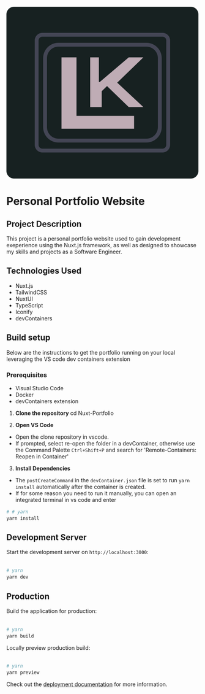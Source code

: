 ![Logo](./public/logo-bw.svg)

# Personal Portfolio Website

## Project Description

This project is a personal portfolio website used to gain development exeperience using the Nuxt.js framework, as well as
designed to showcase my skills and projects as a Software Engineer.

## Technologies Used

- Nuxt.js
- TailwindCSS
- NuxtUI
- TypeScript
- Iconify
- devContainers

## Build setup

Below are the instructions to get the portfolio running on your local leveraging the VS code dev containers extension

### Prerequisites

- Visual Studio Code
- Docker
- devContainers extension

1. **Clone the repository**
   cd Nuxt-Portfolio

2. **Open VS Code**

- Open the clone repository in vscode.
- If prompted, select re-open the folder in a devContainer, otherwise use the Command Palette `Ctrl+Shift+P` and search for 'Remote-Containers: Reopen in Container'

3. **Install Dependencies**

- The `postCreateCommand` in the `devContainer.json` file is set to run `yarn install` automatically after the container is created.
- If for some reason you need to run it manually, you can open an integrated terminal in vs code and enter

```bash
# # yarn
yarn install
```

## Development Server

Start the development server on `http://localhost:3000`:

```bash

# yarn
yarn dev

```

## Production

Build the application for production:

```bash

# yarn
yarn build


```

Locally preview production build:

```bash

# yarn
yarn preview

```

Check out the [deployment documentation](https://nuxt.com/docs/getting-started/deployment) for more information.

